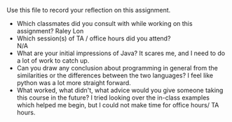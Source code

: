 Use this file to record your reflection on this assignment.

- Which classmates did you consult with while working on this assignment?
Raley Lon
- Which session(s) of TA / office hours did you attend?\
N/A
- What are your initial impressions of Java? 
It scares me, and I need to do a lot of work to catch up.
- Can you draw any conclusion about programming in general from the similarities or the differences between the two languages? 
I feel like python was a lot more straight forward.
- What worked, what didn't, what advice would you give someone taking this course in the future?
I tried looking over the in-class examples which helped me begin, but I could not make time for office hours/ TA hours.

